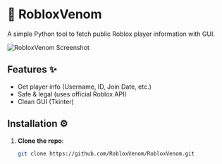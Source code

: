 # 🐍 RobloxVenom  

A simple Python tool to fetch public Roblox player information with GUI.  

![RobloxVenom Screenshot](screenshot.png)  

## Features ✨  
- Get player info (Username, ID, Join Date, etc.)  
- Safe & legal (uses official Roblox API)  
- Clean GUI (Tkinter)  

## Installation ⚙️  
1. **Clone the repo**:  
   ```bash
   git clone https://github.com/RobloxVenom/RobloxVenom.git
